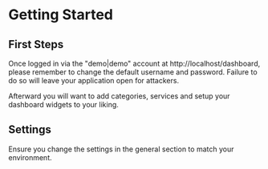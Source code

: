 # Getting Started #

## First Steps ##

Once logged in via the "demo|demo" account at http://localhost/dashboard, please remember to change the default username and password. Failure to do so will leave your application open for attackers.

Afterward you will want to add categories, services and setup your dashboard widgets to your liking.

## Settings ##

Ensure you change the settings in the general section to match your environment.
